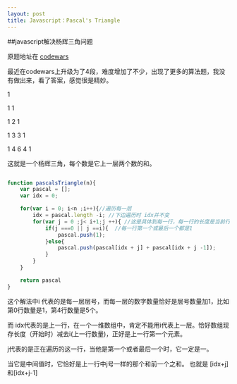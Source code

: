 ```yaml
---
layout: post
title: Javascript：Pascal's Triangle
---
```

##javascript解决杨辉三角问题

原题地址在 [codewars](http://www.codewars.com/kata/5226eb40316b56c8d500030f/train/javascript)

最近在codewars上升级为了4段，难度增加了不少，出现了更多的算法题，我没有做出来，看了答案，感觉很是精妙。

1 

1 1 

1 2 1

1 3 3 1

1 4 6 4 1

这就是一个杨辉三角，每个数是它上一层两个数的和。


``` js 

function pascalsTriangle(n){
    var pascal = [];
    var idx = 0;

    for(var i = 0; i<n ;i++){//遍历每一层
        idx = pascal.length -i; //下边遍历时 idx并不变
        for(var j = 0 ;j< i+1;j ++){ //这是具体到每一行，每一行的长度是当前行号（0开始）+1
            if(j ===0 || j ==i){  //每一行第一个或最后一个都是1
                pascal.push(1);
            }else{
                pascal.push(pascal[idx + j] + pascal[idx + j -1]);
            }
        }
    }

    return pascal
}


```

这个解法中i 代表的是每一层层号，而每一层的数字数量恰好是层号数量加1，比如第0行数量是1，第4行数量是5个。

而 idx代表的是上一行，在一个一维数组中，肯定不能用i代表上一层。恰好数组现存长度（开始时）减去i(上一行数量)，正好是上一行第一个元素。

j代表的是正在遍历的这一行，当他是第一个或者最后一个时，它一定是一。

当它是中间值时，它恰好是上一行中j号一样的那个和前一个之和。 也就是 [idx+j]和[idx+j-1]


